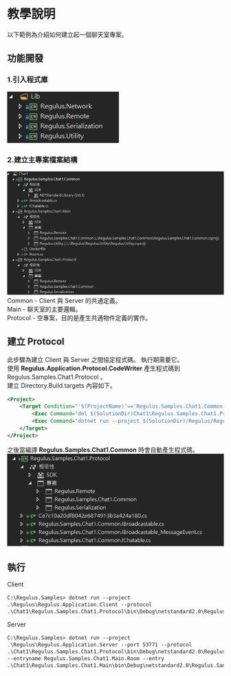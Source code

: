 # 教學說明
以下範例為介紹如何建立起一個聊天室專案。
## 功能開發
### 1.引入程式庫  
![程式庫](./doc/lib-refs.jpg)  
### 2.建立主專案檔案結構  
![檔案路徑](./doc/files-struct.jpg)  
Common - Client 與 Server 的共通定義。  
Main - 聊天室的主要邏輯。   
Protocol - 空專案，目的是產生共通物件定義的實作。  
## 建立 Protocol
此步驟為建立 Client 與 Server 之間協定程式碼。 執行期需要它。  
使用 **Regulus.Application.Protocol.CodeWriter** 產生程式碼到 Regulus.Samples.Chat1.Protocol 。  
建立 Directory.Build.targets 內容如下。  
``` xml
<Project>
    <Target Condition="'$(ProjectName)'=='Regulus.Samples.Chat1.Common' And '$(SolutionDir)'!='*Undefined*'" Name="CreateProtocol" BeforeTargets="Build">
        <Exec Command="del $(SolutionDir)Chat1\Regulus.Samples.Chat1.Protocol\*.cs /q"/>
        <Exec Command="dotnet run --project $(SolutionDir)/Regulus/Regulus.Application.Protocol.CodeWriter  --common $(TargetPath) --output $(SolutionDir)\Chat1\Regulus.Samples.Chat1.Protocol" />
    </Target>
</Project>
```  
之後當編譯 **Regulus.Samples.Chat1.Common** 時會自動產生程式碼。  
![檔案路徑](./doc/protocol-codes.jpg)  


## 執行
Client  
```
C:\Regulus.Samples> dotnet run --project .\Regulus\Regulus.Application.Client --protocol .\Chat1\Regulus.Samples.Chat1.Protocol\bin\Debug\netstandard2.0\Regulus.Samples.Chat1.Protocol.dll
```
Server  
```
C:\Regulus.Samples> dotnet run --project .\Regulus\Regulus.Application.Server --port 53771 --protocol .\Chat1\Regulus.Samples.Chat1.Protocol\bin\Debug\netstandard2.0\Regulus.Samples.Chat1.Protocol.dll --entryname Regulus.Samples.Chat1.Main.Room --entry .\Chat1\Regulus.Samples.Chat1.Main\bin\Debug\netstandard2.0\Regulus.Samples.Chat1.Main.dll
```










